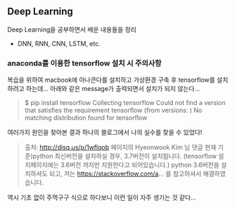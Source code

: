 ## Deep Learning

Deep Learning을 공부하면서 배운 내용들을 정리
 - DNN, RNN, CNN, LSTM, etc.


### anaconda를 이용한 tensorflow 설치 시 주의사항
복습을 위하여 macbook에 아나콘다를 설치하고 가상환경 구축 후 tensorflow를 설치하려고 하는데...
아래와 같은 message가 출력되면서 설치가 되지 않는다...


> $ pip install tensorflow
> Collecting tensorflow
> Could not find a version that satisfies the requirement tensorflow (from versions: )
> No matching distribution found for tensorflow

여러가지 원인을 찾아본 결과 하나의 블로그에서 나의 실수를 찾을 수 있었다!
> 출처: http://disq.us/p/1wflqob 페이지의 Hyeonwook Kim 님 댓글
> 현재 기준)python 최신버전을 설치하실 경우, 3.7버전이 설치됩니다. (tensorflow 설치페이지에는 3.6버전 까지만 지원한다고 되어있습니다.)
> python 3.6버전을 설치하셔도 되고, 저는 https://stackoverflow.com/a... 를 참고하셔서 해결하였습니다.

역시 기초 없이 주먹구구 식으로 하다보니 이런 일이 자주 생기는 것 같다...
